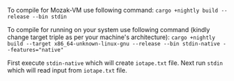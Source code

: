 
To compile for Mozak-VM use following command:
`cargo +nightly build --release --bin stdin`

To compile for running on your system use following command (kindly change target triple as per your machine's architecture):
`cargo +nightly build --target x86_64-unknown-linux-gnu --release --bin stdin-native --features="native"`


First execute `stdin-native` which will create `iotape.txt` file. Next run `stdin` which will read input from `iotape.txt` file.

